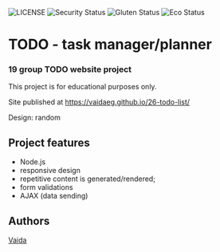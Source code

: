 ![LICENSE](https://img.shields.io/badge/license-MIT-blue.svg?style=flat-square)
![Security Status](https://img.shields.io/security-headers?label=Security&url=https%3A%2F%2Fgithub.com&style=flat-square)
![Gluten Status](https://img.shields.io/badge/Gluten-Free-green.svg)
![Eco Status](https://img.shields.io/badge/ECO-Friendly-green.svg)


# TODO - task manager/planner
### 19 group TODO website project

This project is for educational purposes only.

Site published at https://vaidaeg.github.io/26-todo-list/

Design: random


## Project features
- Node.js
- responsive design
- repetitive content is generated/rendered;
- form validations
- AJAX (data sending)

## Authors
[Vaida](https://github.com/VaidaEG)
